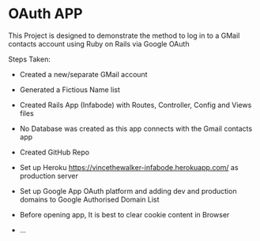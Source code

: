 # OAuth APP

This Project is designed to demonstrate the method to log in to a GMail contacts account using Ruby on Rails 
via Google OAuth 

Steps Taken:

* Created a new/separate GMail account 

* Generated a Fictious Name list

* Created Rails App (Infabode) with Routes, Controller, Config and Views files

* No Database was created as this app connects with the Gmail contacts app

* Created GitHub Repo

* Set up Heroku https://vincethewalker-infabode.herokuapp.com/ as production server

* Set up Google App OAuth platform and adding dev and production domains to Google Authorised Domain List

* Before opening app, It is best to clear cookie content in Browser

* ...
